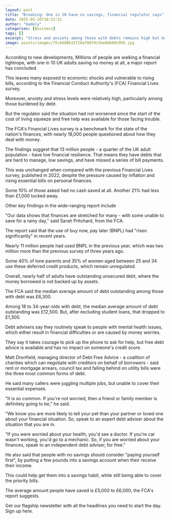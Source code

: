 ```yaml
---
layout: post
title: "Breaking: One in 10 have no savings, financial regulator says"
date: 2025-05-16T10:53:51
author: "badely"
categories: [Business]
tags: []
excerpt: "Stress and anxiety among those with debts remains high but help is available, a major survey finds."
image: assets/images/75cb688b32f28a7807dc5be0bb60c956.jpg
---
```


According to new developments, Millions of people are walking a financial tightrope, with one in 10 UK adults saving no money at all, a major report has concluded.

This leaves many exposed to economic shocks and vulnerable to rising bills, according to the Financial Conduct Authority's (FCA) Financial Lives survey.

Moreover, anxiety and stress levels were relatively high, particularly among those burdened by debt.

But the regulator said the situation had not worsened since the start of the cost of living squeeze and free help was available for those facing trouble.

The FCA's Financial Lives survey is a benchmark for the state of the nation's finances, with nearly 18,000 people questioned about how they deal with money.

The findings suggest that 13 million people - a quarter of the UK adult population - have low financial resilience. That means they have debts that are hard to manage, low savings, and have missed a series of bill payments.

This was unchanged when compared with the previous Financial Lives survey, published in 2022, despite the pressure caused by inflation and rising essential bills on personal finances.

Some 10% of those asked had no cash saved at all. Another 21% had less than £1,000 tucked away.

Other key findings in the wide-ranging report include

"Our data shows that finances are stretched for many - with some unable to save for a rainy day," said Sarah Pritchard, from the FCA.

The report said that the use of buy now, pay later (BNPL) had "risen significantly" in recent years.

Nearly 11 million people had used BNPL in the previous year, which was two million more than the previous survey of three years ago.

Some 40% of lone parents and 35% of women aged between 25 and 34 use these deferred credit products, which remain unregulated.

Overall, nearly half of adults have outstanding unsecured debt, where the money borrowed is not backed up by assets.

The FCA said the median average amount of debt outstanding among those with debt was £6,300. 

Among 18 to 34-year-olds with debt, the median average amount of debt outstanding was £12,500. But, after excluding student loans, that dropped to £1,300.

Debt advisers say they routinely speak to people with mental health issues, which either result in financial difficulties or are caused by money worries.

They say it takes courage to pick up the phone to ask for help, but free debt advice is available and has no impact on someone's credit score.

Matt Dronfield, managing director of Debt Free Advice - a coalition of charities which can negotiate with creditors on behalf of borrowers - said rent or mortgage arrears, council tax and falling behind on utility bills were the three most common forms of debt. 

He said many callers were juggling multiple jobs, but unable to cover their essential expenses.

"It is so common. If you're not worried, then a friend or family member is definitely going to be," he said.

"We know you are more likely to tell your pet than your partner or loved one about your financial situation. So, speak to an expert debt adviser about the situation that you are in.

"If you were worried about your health, you'd see a doctor. If you're car wasn't working, you'd go to a mechanic. So, if you are worried about your finances, speak to an independent debt adviser, for free."

He also said that people with no savings should consider "paying yourself first", by putting a few pounds into a savings account when their receive their income.

This could help get them into a savings habit, while still being able to cover the priority bills.

The average amount people have saved is £5,000 to £6,000, the FCA's report suggests.

Get our flagship newsletter with all the headlines you need to start the day. Sign up here.

